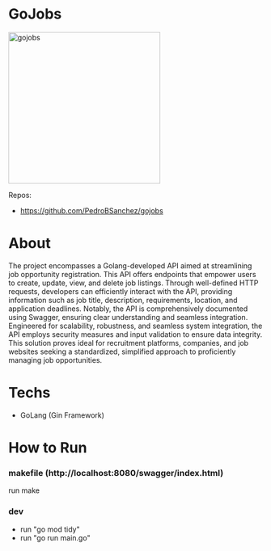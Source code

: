 # GoJobs

<img src="https://github.com/PedroBSanchez/gojobs/assets/68929967/53fc8651-8ec5-49c0-b89b-94e46cc8e18b" alt="gojobs" width="300" height="300">

Repos: 
 - https://github.com/PedroBSanchez/gojobs

# About

The project encompasses a Golang-developed API aimed at streamlining job opportunity registration. This API offers endpoints that empower users to create, update, view, and delete job listings. Through well-defined HTTP requests, developers can efficiently interact with the API, providing information such as job title, description, requirements, location, and application deadlines. Notably, the API is comprehensively documented using Swagger, ensuring clear understanding and seamless integration. Engineered for scalability, robustness, and seamless system integration, the API employs security measures and input validation to ensure data integrity. This solution proves ideal for recruitment platforms, companies, and job websites seeking a standardized, simplified approach to proficiently managing job opportunities.


# Techs

 - GoLang (Gin Framework)

# How to Run

### makefile (http://localhost:8080/swagger/index.html)
  run make

### dev
 - run "go mod tidy"
 - run "go run main.go"




